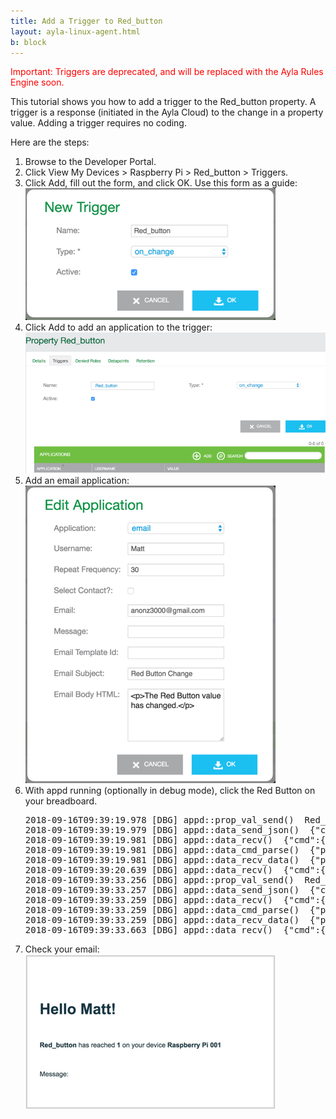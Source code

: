 ```yaml
---
title: Add a Trigger to Red_button
layout: ayla-linux-agent.html
b: block
---
```


<span style="color: red;">Important: Triggers are deprecated, and will be replaced with the Ayla Rules Engine soon.</span>

This tutorial shows you how to add a trigger to the Red_button property. A trigger is a response (initiated in the Ayla Cloud) to the change in a property value. Adding a trigger requires no coding.

Here are the steps:

<ol>
<li>Browse to the Developer Portal.</li>
<li>Click View My Devices &gt; Raspberry Pi &gt; Red_button &gt; Triggers.</li>
<li>Click Add, fill out the form, and click OK. Use this form as a guide:
<div class="row hspace">
<div class="col-lg-4 col-md-6 col-sm-12">
<img class="img-fluid" src="new-trigger.jpg">
</div>
</div>
</li>
<li>Click Add to add an application to the trigger:
<div class="row hspace">
<div class="col-lg-8 col-md-10 col-sm-12">
<img class="img-fluid" src="add-application.jpg">
</div>
</div>
</li>
<li>Add an email application:
<div class="row hspace">
<div class="col-lg-4 col-md-6 col-sm-12">
<img class="img-fluid" src="trigger-email-form.jpg">
</div>
</div>
</li>
<li>With appd running (optionally in debug mode), click the Red Button on your breadboard. 
<pre>
2018-09-16T09:39:19.978 [DBG] appd::prop_val_send()  Red_button
2018-09-16T09:39:19.979 [DBG] appd::data_send_json()  {"cmd":{"proto":"data","id":8,"op":"prop_send","opts":{"confirm":true},"args":[{"property":{"name":"Red_button","base_type":"boolean","value":1,"metadata":{"buttonSize":"small","buttonDistributer":"Elego"},"dev_time_ms":1537090759979}}]}}
2018-09-16T09:39:19.981 [DBG] appd::data_recv()  {"cmd":{"proto":"data","id":8,"op":"ack"}}
2018-09-16T09:39:19.981 [DBG] appd::data_cmd_parse()  {"proto":"data","id":8,"op":"ack"}, protocol data
2018-09-16T09:39:19.981 [DBG] appd::data_recv_data()  {"proto":"data","id":8,"op":"ack"}, recv_request_id 8
2018-09-16T09:39:20.639 [DBG] appd::data_recv()  {"cmd":{"proto":"data","id":8,"op":"confirm_true"}}
2018-09-16T09:39:33.256 [DBG] appd::prop_val_send()  Red_button
2018-09-16T09:39:33.257 [DBG] appd::data_send_json()  {"cmd":{"proto":"data","id":9,"op":"prop_send","opts":{"confirm":true},"args":[{"property":{"name":"Red_button","base_type":"boolean","value":0,"metadata":{"buttonSize":"small","buttonDistributer":"Elego"},"dev_time_ms":1537090773256}}]}}
2018-09-16T09:39:33.259 [DBG] appd::data_recv()  {"cmd":{"proto":"data","id":9,"op":"ack"}}
2018-09-16T09:39:33.259 [DBG] appd::data_cmd_parse()  {"proto":"data","id":9,"op":"ack"}, protocol data
2018-09-16T09:39:33.259 [DBG] appd::data_recv_data()  {"proto":"data","id":9,"op":"ack"}, recv_request_id 9
2018-09-16T09:39:33.663 [DBG] appd::data_recv()  {"cmd":{"proto":"data","id":9,"op":"confirm_true"}}
</pre>
</li>
<li>Check your email:
<div class="row hspace">
<div class="col-lg-4 col-md-6 col-sm-12">
<img class="img-fluid" src="trigger-email.jpg">
</div>
</div>
</li>
</ol>
